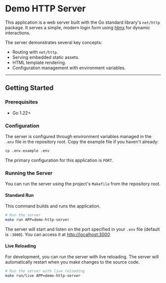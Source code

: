 # Demo HTTP Server

This application is a web server built with the Go standard library's `net/http` package. It serves a simple, modern login form using [htmx](https://htmx.org/) for dynamic interactions.

The server demonstrates several key concepts:

- Routing with `net/http`.
- Serving embedded static assets.
- HTML template rendering.
- Configuration management with environment variables.

---

## Getting Started

### Prerequisites

- Go 1.22+

### Configuration

The server is configured through environment variables managed in the `.env` file in the repository root. Copy the example file if you haven't already:

```bash
cp .env.example .env
```

The primary configuration for this application is `PORT`.

### Running the Server

You can run the server using the project's `Makefile` from the repository root.

#### Standard Run

This command builds and runs the application.

```bash
# Run the server
make run APP=demo-http-server
```

The server will start and listen on the port specified in your `.env` file (default is `:3000`). You can access it at [http://localhost:3000](http://localhost:3000).

#### Live Reloading

For development, you can run the server with live reloading. The server will automatically restart when you make changes to the source code.

```bash
# Run the server with live reloading
make run/live APP=demo-http-server
```
